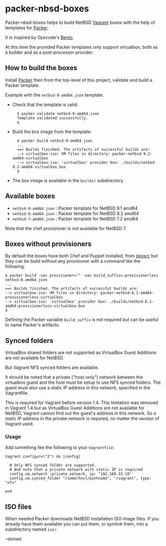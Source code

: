 # packer-nbsd-boxes

Packer-nbsd-boxes helps to build NetBSD [Vagrant](http://vagrantup.com)
boxes with the help of templates for [Packer](http://packer.io).

It is inspired by Opscode's [Bento](http://opscode.github.io/bento/).

At this time the provided Packer templates only support virtualbox,
both as a builder and as a post-processor provider.

## How to build the boxes

Install [Packer](http://packer.io) then from the top-level of this
project, validate and build a Packer template.

Example with the `netbsd-9-amd64.json` template.

* Check that the template is valid:

        $ packer validate netbsd-9-amd64.json
        Template validated successfully.
        $

* Build the box image from the template:

        $ packer build netbsd-9-amd64.json
        ...
        ==> Builds finished. The artifacts of successful builds are:
        --> virtualbox-iso: VM files in directory: packer-netbsd-9.2-amd64-virtualbox
        --> virtualbox-iso: 'virtualbox' provider box: ./builds/netbsd-9.2-amd64-virtualbox.box
        $

* The box image is available in the `builds/` subdirectory.

## Available boxes

  * `netbsd-9-amd64.json` : Packer template for NetBSD 9.1 amd64
  * `netbsd-8-amd64.json` : Packer template for NetBSD 8.2 amd64
  * `netbsd-7-amd64.json` : Packer template for NetBSD 7.2 amd64

  Note that the chef provisioner is not available for NetBSD 7.

## Boxes without provisioners

By default the boxes have both Chef and Puppet installed,
from [pkgsrc](http://pkgsrc.org/) but they can be build
without any provisioner with a command like the following:


    $ packer build -var provisioner="" -var build_suffix=-provisionerless netbsd-8-amd64.json
    ...
    ==> Builds finished. The artifacts of successful builds are:
    --> virtualbox-iso: VM files in directory: packer-netbsd-8.1-amd64-provisionerless-virtualbox
    --> virtualbox-iso: 'virtualbox' provider box: ./builds/netbsd-8.1-amd64-provisionerless-virtualbox.box
    $

Defining the Packer variable `build_suffix` is not required
but can be useful to name Packer's artifacts.

## Synced folders

VirtualBox shared folders are not supported as VirtualBox Guest
Additions are not available for NetBSD.

But Vagrant NFS synced folders are available.

It should be noted that a private ("host-only") network between the
virtualbox guest and the host must be setup to use NFS synced
folders.  The guest must also use a static IP address in this
network, specified in the Vagrantfile.

This is required for Vagrant before version 1.4. This limitation
was removed in Vagrant 1.4 but as VirtualBox Guest Additions are
not available for NetBSD, Vagrant cannot find out the guest's address
in this network. So a static IP address in the private network is
required, no matter the version of Vagrant used.

### Usage

Add something like the following to your `Vagrantfile`:


    Vagrant.configure("2") do |config|

      # Only NFS synced folder are supported.
      # And note that a private network with static IP is required
      config.vm.network :private_network, ip: "192.168.33.10"
      config.vm.synced_folder "/some/host/pathname", "/vagrant", type: "nfs"

    end

## ISO files

When needed Packer downloads NetBSD installation ISO image files.
If you already have them available you can put them, or symlink
them, into a subdirectory named `iso/`.

-stoned
